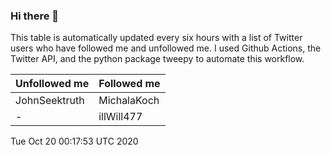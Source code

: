 ### Hi there 👋

This table is automatically updated every six hours with a list of Twitter users who have followed me and unfollowed me. I used Github Actions, the Twitter API, and the python package tweepy to automate this workflow.

| Unfollowed me |  Followed me |
| --- | --- |
|JohnSeektruth|MichalaKoch|
|-|illWill477|
Tue Oct 20 00:17:53 UTC 2020
